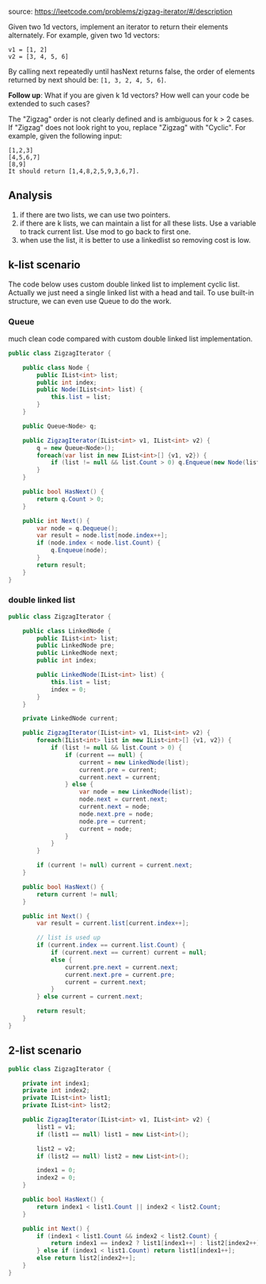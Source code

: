 source: https://leetcode.com/problems/zigzag-iterator/#/description

Given two 1d vectors, implement an iterator to return their elements alternately. For example, given two 1d vectors:

```
v1 = [1, 2]
v2 = [3, 4, 5, 6]
```

By calling next repeatedly until hasNext returns false, the order of elements returned by next should be: `[1, 3, 2, 4, 5, 6]`.

**Follow up**: What if you are given k 1d vectors? How well can your code be extended to such cases?

The "Zigzag" order is not clearly defined and is ambiguous for k > 2 cases. 
If "Zigzag" does not look right to you, replace "Zigzag" with "Cyclic". For example, given the following input:
```
[1,2,3]
[4,5,6,7]
[8,9]
It should return [1,4,8,2,5,9,3,6,7].
```

## Analysis
1. if there are two lists, we can use two pointers. 
2. if there are k lists, we can maintain a list for all these lists. 
Use a variable to track current list. Use mod to go back to first one.
3. when use the list, it is better to use a linkedlist so removing cost is low.

## k-list scenario
The code below uses custom double linked list to implement cyclic list. Actually we just need a single linked list with a head and tail.
To use built-in structure, we can even use Queue to do the work.

### Queue
much clean code compared with custom double linked list implementation.

```c#
public class ZigzagIterator {

	public class Node {
		public IList<int> list;
		public int index;
		public Node(IList<int> list) {
			this.list = list;
		}
	}

	public Queue<Node> q;

    public ZigzagIterator(IList<int> v1, IList<int> v2) {
        q = new Queue<Node>();
        foreach(var list in new IList<int>[] {v1, v2}) {
        	if (list != null && list.Count > 0) q.Enqueue(new Node(list));
        }
    }

    public bool HasNext() {
        return q.Count > 0;
    }

    public int Next() {
        var node = q.Dequeue();
        var result = node.list[node.index++];
        if (node.index < node.list.Count) {
        	q.Enqueue(node);
        }
        return result;
    }
}
```
### double linked list
```c#
public class ZigzagIterator {

	public class LinkedNode {
		public IList<int> list;
		public LinkedNode pre;
		public LinkedNode next;
		public int index;

		public LinkedNode(IList<int> list) {
			this.list = list;
			index = 0;
		}
	}

	private LinkedNode current;

    public ZigzagIterator(IList<int> v1, IList<int> v2) {
        foreach(IList<int> list in new IList<int>[] {v1, v2}) {
        	if (list != null && list.Count > 0) {
        		if (current == null) {
        			current = new LinkedNode(list);
        			current.pre = current;
        			current.next = current;
        		} else {
        			var node = new LinkedNode(list);
        			node.next = current.next;
        			current.next = node;
        			node.next.pre = node;
        			node.pre = current;
        			current = node;
        		}
        	}
        }

        if (current != null) current = current.next;
    }

    public bool HasNext() {
        return current != null;
    }

    public int Next() {    	
     	var result = current.list[current.index++];

     	// list is used up
     	if (current.index == current.list.Count) {
     		if (current.next == current) current = null;
     		else {
     			current.pre.next = current.next;
     			current.next.pre = current.pre;
     			current = current.next;
     		}
     	} else current = current.next;

     	return result;
    }
}
```

## 2-list scenario
```c#
public class ZigzagIterator {

	private int index1;
	private int index2;
	private IList<int> list1;
	private IList<int> list2;	

    public ZigzagIterator(IList<int> v1, IList<int> v2) {
        list1 = v1;
        if (list1 == null) list1 = new List<int>();

        list2 = v2;
        if (list2 == null) list2 = new List<int>();

        index1 = 0;
        index2 = 0;
    }

    public bool HasNext() {
        return index1 < list1.Count || index2 < list2.Count;
    }

    public int Next() {    	
     	if (index1 < list1.Count && index2 < list2.Count) {
     		return index1 == index2 ? list1[index1++] : list2[index2++];
     	} else if (index1 < list1.Count) return list1[index1++];
     	else return list2[index2++];
    }
}
```
